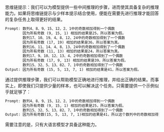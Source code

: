 思维链提示：我们可以为模型提供一些中间推理的步骤，进而使其具备复杂的推理能力。如果将思维链提示与少样本提示结合使用，便能在需要先进行推理才能回答的复杂任务上取得更好的结果。

```latex
Prompt: 数列4、8、9、15、12、2、1中的奇数相加得到一个偶数
		因为所有奇数 (9, 15, 1) 相加的结果是25，所以答案为假。
		数列17、10、19、4、8、12、24中的奇数相加得到了一个偶数
		因为所有奇数 (17, 19) 相加的结果是36，所以答案为真。
		数列16、11、14、4、8、13、24中的奇数相加得到了一个偶数
		因为所有奇数 (11, 13) 相加的结果是24，所以答案为真。
		数列17、9、10、12、13、4、2中的奇数相加得到了一个偶数
		因为所有奇数 (17, 9, 13) 相加的结果是39，所以答案为假。
		数列15、32、5、13、82、7、1中的奇数相加得到了一个偶数
Output: 因为所有奇数 (15, 5, 13, 7, 1) 相加的结果是41，所以答案为假。
```

通过提供推理步骤，我们可以帮助模型正确地进行推理，并给出正确的结果。而事实上，即使我们只提供少量的样本，也可以解决这个任务。只需要提供一个示例似乎就足够了：

```latex
Prompt: 数列4、8、9、15、12、2、1中的奇数相加得到一个偶数
		因为所有奇数 (9, 15, 1) 相加的结果是25，所以答案为假。
		数列15、32、5、13、82、7、1中的奇数相加得到了一个偶数
Output: 因为所有奇数(15, 5, 13, 7, 1)相加的结果是41，所以这个数列中的奇数相加得到了一个奇数。因此，这个说法是错误的。
```

需要注意的是，只有大语言模型才具备这种能力。